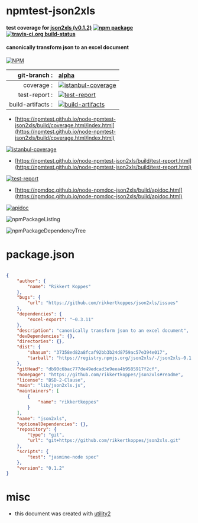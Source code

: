 # npmtest-json2xls

#### test coverage for  [json2xls (v0.1.2)](https://github.com/rikkertkoppes/json2xls#readme)  [![npm package](https://img.shields.io/npm/v/npmtest-json2xls.svg?style=flat-square)](https://www.npmjs.org/package/npmtest-json2xls) [![travis-ci.org build-status](https://api.travis-ci.org/npmtest/node-npmtest-json2xls.svg)](https://travis-ci.org/npmtest/node-npmtest-json2xls)

#### canonically transform json to an excel document

[![NPM](https://nodei.co/npm/json2xls.png?downloads=true&downloadRank=true&stars=true)](https://www.npmjs.com/package/json2xls)

| git-branch : | [alpha](https://github.com/npmtest/node-npmtest-json2xls/tree/alpha)|
|--:|:--|
| coverage : | [![istanbul-coverage](https://npmtest.github.io/node-npmtest-json2xls/build/coverage.badge.svg)](https://npmtest.github.io/node-npmtest-json2xls/build/coverage.html/index.html)|
| test-report : | [![test-report](https://npmtest.github.io/node-npmtest-json2xls/build/test-report.badge.svg)](https://npmtest.github.io/node-npmtest-json2xls/build/test-report.html)|
| build-artifacts : | [![build-artifacts](https://npmtest.github.io/node-npmtest-json2xls/glyphicons_144_folder_open.png)](https://github.com/npmtest/node-npmtest-json2xls/tree/gh-pages/build)|

- [https://npmtest.github.io/node-npmtest-json2xls/build/coverage.html/index.html](https://npmtest.github.io/node-npmtest-json2xls/build/coverage.html/index.html)

[![istanbul-coverage](https://npmtest.github.io/node-npmtest-json2xls/build/screenCapture.buildCi.browser.%252Ftmp%252Fbuild%252Fcoverage.lib.html.png)](https://npmtest.github.io/node-npmtest-json2xls/build/coverage.html/index.html)

- [https://npmtest.github.io/node-npmtest-json2xls/build/test-report.html](https://npmtest.github.io/node-npmtest-json2xls/build/test-report.html)

[![test-report](https://npmtest.github.io/node-npmtest-json2xls/build/screenCapture.buildCi.browser.%252Ftmp%252Fbuild%252Ftest-report.html.png)](https://npmtest.github.io/node-npmtest-json2xls/build/test-report.html)

- [https://npmdoc.github.io/node-npmdoc-json2xls/build/apidoc.html](https://npmdoc.github.io/node-npmdoc-json2xls/build/apidoc.html)

[![apidoc](https://npmdoc.github.io/node-npmdoc-json2xls/build/screenCapture.buildCi.browser.%252Ftmp%252Fbuild%252Fapidoc.html.png)](https://npmdoc.github.io/node-npmdoc-json2xls/build/apidoc.html)

![npmPackageListing](https://npmtest.github.io/node-npmtest-json2xls/build/screenCapture.npmPackageListing.svg)

![npmPackageDependencyTree](https://npmtest.github.io/node-npmtest-json2xls/build/screenCapture.npmPackageDependencyTree.svg)



# package.json

```json

{
    "author": {
        "name": "Rikkert Koppes"
    },
    "bugs": {
        "url": "https://github.com/rikkertkoppes/json2xls/issues"
    },
    "dependencies": {
        "excel-export": "~0.3.11"
    },
    "description": "canonically transform json to an excel document",
    "devDependencies": {},
    "directories": {},
    "dist": {
        "shasum": "37358ed82a8fcaf92bb3b24d8759ac57e394e017",
        "tarball": "https://registry.npmjs.org/json2xls/-/json2xls-0.1.2.tgz"
    },
    "gitHead": "db90c6bac777de49edcad3e9eea4b9585917f2cf",
    "homepage": "https://github.com/rikkertkoppes/json2xls#readme",
    "license": "BSD-2-Clause",
    "main": "lib/json2xls.js",
    "maintainers": [
        {
            "name": "rikkertkoppes"
        }
    ],
    "name": "json2xls",
    "optionalDependencies": {},
    "repository": {
        "type": "git",
        "url": "git+https://github.com/rikkertkoppes/json2xls.git"
    },
    "scripts": {
        "test": "jasmine-node spec"
    },
    "version": "0.1.2"
}
```



# misc
- this document was created with [utility2](https://github.com/kaizhu256/node-utility2)
